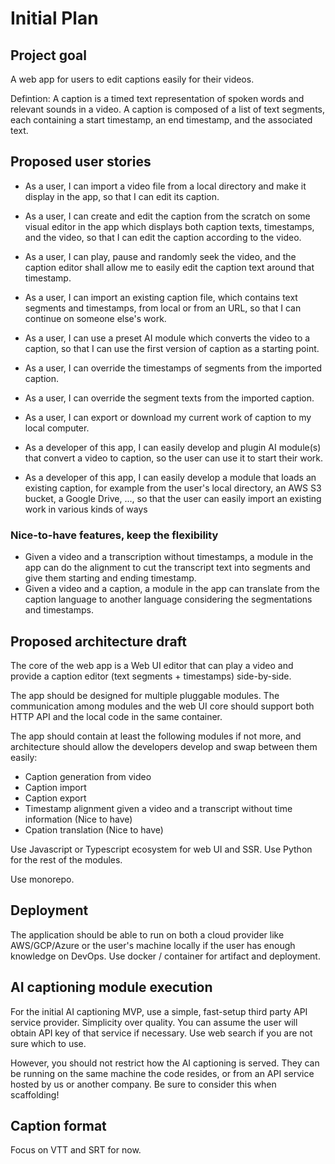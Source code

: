 # Initial Plan

## Project goal

A web app for users to edit captions easily for their videos.

Defintion: A caption is a timed text representation of spoken words and relevant sounds in a video.  A caption is composed of a list of text segments, each containing a start timestamp, an end timestamp, and the associated text.

## Proposed user stories

* As a user, I can import a video file from a local directory and make it display in the app, so that I can edit its caption.
* As a user, I can create and edit the caption from the scratch on some visual editor in the app which displays both caption texts, timestamps, and the video, so that I can edit the caption according to the video.
* As a user, I can play, pause and randomly seek the video, and the caption editor shall allow me to easily edit the caption text around that timestamp.
* As a user, I can import an existing caption file, which contains text segments and timestamps, from local or from an URL, so that I can continue on someone else's work.
* As a user, I can use a preset AI module which converts the video to a caption, so that I can use the first version of caption as a starting point.
* As a user, I can override the timestamps of segments from the imported caption.
* As a user, I can override the segment texts from the imported caption.
* As a user, I can export or download my current work of caption to my local computer.

* As a developer of this app, I can easily develop and plugin AI module(s) that convert a video to caption, so the user can use it to start their work.
* As a developer of this app, I can easily develop a module that loads an existing caption, for example from the user's local directory, an AWS S3 bucket, a Google Drive, ..., so that the user can easily import an existing work in various kinds of ways

### Nice-to-have features, keep the flexibility

* Given a video and a transcription without timestamps, a module in the app can do the alignment to cut the transcript text into segments and give them starting and ending timestamp.
* Given a video and a caption, a module in the app can translate from the caption language to another language considering the segmentations and timestamps.

## Proposed architecture draft

The core of the web app is a Web UI editor that can play a video and provide a caption editor (text segments + timestamps) side-by-side.

The app should be designed for multiple pluggable modules.  The communication among modules and the web UI core should support both HTTP API and the local code in the same container.

The app should contain at least the following modules if not more, and architecture should allow the developers develop and swap between them easily:
* Caption generation from video
* Caption import
* Caption export
* Timestamp alignment given a video and a transcript without time information (Nice to have)
* Cpation translation (Nice to have)

Use Javascript or Typescript ecosystem for web UI and SSR.  Use Python for the rest of the modules.

Use monorepo.

## Deployment

The application should be able to run on both a cloud provider like AWS/GCP/Azure or the user's machine locally if the user has enough knowledge on DevOps.  Use docker / container for artifact and deployment.

## AI captioning module execution

For the initial AI captioning MVP, use a simple, fast-setup third party API service provider.  Simplicity over quality.  You can assume the user will obtain API key of that service if necessary.  Use web search if you are not sure which to use.

However, you should not restrict how the AI captioning is served.  They can be running on the same machine the code resides, or from an API service hosted by us or another company.  Be sure to consider this when scaffolding!

## Caption format

Focus on VTT and SRT for now.